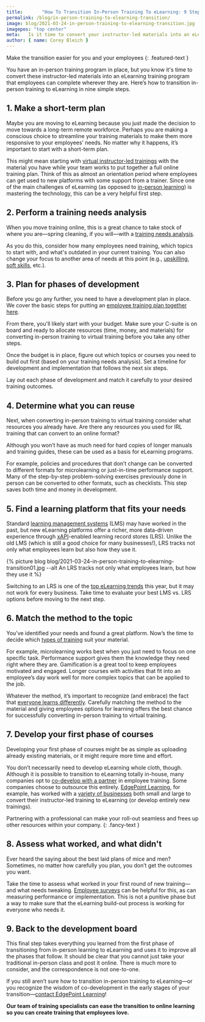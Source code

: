 ```yaml
---
title:       "How To Transition In-Person Training To eLearning: 9 Steps"
permalink: /blog/in-person-training-to-elearning-transition/
image: blog/2021-03-24-in-person-training-to-elearning-transition.jpg
imagepos: "top center"
meta:   Is it time to convert your instructor-led materials into an eLearning program that employees can do wherever they are? Here’s how to get started.
author: { name: Corey Bleich }
---
```


Make the transition easier for you and your employees
{: .featured-text }

You have an in-person training program in place, but you know it's time to convert these instructor-led materials into an eLearning training program that employees can complete wherever they are. Here’s how to transition in-person training to eLearning in nine simple steps.

## 1. Make a short-term plan

Maybe you are moving to eLearning because you just made the decision to move towards a long-term remote workforce. Perhaps you are making a conscious choice to streamline your training materials to make them more responsive to your employees’ needs. No matter why it happens, it’s important to start with a short-term plan.

This might mean starting with [virtual instructor-led trainings](/blog/virtual-instructor-led-training/) with the material you have while your team works to put together a full online training plan. Think of this as almost an orientation period where employees can get used to new platforms with some support from a trainer. Since one of the main challenges of eLearning (as opposed to [in-person learning](/blog/instructor-led-training-vs-elearning/)) is mastering the technology, this can be a very helpful first step.

## 2. Perform a training needs analysis

When you move training online, this is a great chance to take stock of where you are—spring cleaning, if you will—with a [training needs analysis](/blog/training-needs-analysis/).

As you do this, consider how many employees need training, which topics to start with, and what's outdated in your current training. You can also change your focus to another area of needs at this point (e.g., [upskilling](/blog/upskill-employees/), [soft skills](/blog/train-for-soft-skills/), etc.).

## 3. Plan for phases of development

Before you go any further, you need to have a development plan in place. We cover the basic steps for putting an [employee training plan together here](/blog/employee-training-plan/).

From there, you'll likely start with your budget. Make sure your C-suite is on board and ready to allocate resources (time, money, and materials) for converting in-person training to virtual training before you take any other steps.

Once the budget is in place, figure out which topics or courses you need to build out first (based on your training needs analysis). Set a timeline for development and implementation that follows the next six steps.

Lay out each phase of development and match it carefully to your desired training outcomes.

## 4. Determine what you can reuse

Next, when converting in-person training to virtual training consider what resources you already have. Are there any resources you used for IRL training that can convert to an online format?

Although you won’t have as much need for hard copies of longer manuals and training guides, these can be used as a basis for eLearning programs.

For example, policies and procedures that don’t change can be converted to different formats for microlearning or just-in-time performance support. Many of the step-by-step problem-solving exercises previously done in person can be converted to other formats, such as checklists. This step saves both time and money in development.

## 5. Find a learning platform that fits your needs 

Standard [learning management systems](/blog/best-lms-for-small-business/) (LMS) may have worked in the past, but new eLearning platforms offer a richer, more data-driven experience through [xAPI](https://xapi.com/)-enabled learning record stores (LRS). Unlike the old LMS (which is still a good choice for many businesses!), LRS tracks not only what employees learn but also how they use it.



{% picture blog blog/2021-03-24-in-person-training-to-elearning-transition01.jpg --alt An LRS tracks not only what employees learn, but how they use it %}



Switching to an LRS is one of the [top eLearning trends](/blog/elearning-trends-2021/) this year, but it may not work for every business. Take time to evaluate your best LMS vs. LRS options before moving to the next step.

## 6. Match the method to the topic  

You’ve identified your needs and found a great platform. Now’s the time to decide which [types of training](/blog/top-10-types-of-employee-training/) suit your material.

For example, microlearning works best when you just need to focus on one specific task. Performance support gives them the knowledge they need right where they are. Gamification is a great tool to keep employees motivated and engaged. Longer courses with activities that fit into an employee’s day work well for more complex topics that can be applied to the job.

Whatever the method, it’s important to recognize (and embrace) the fact that [everyone learns differently](/blog/adult-learning-theory/). Carefully matching the method to the material and giving employees options for learning offers the best chance for successfully converting in-person training to virtual training.

## 7. Develop your first phase of courses

Developing your first phase of courses might be as simple as uploading already existing materials, or it might require more time and effort.

You don’t necessarily need to develop eLearning whole cloth, though. Although it is possible to transition to eLearning totally in-house, many companies opt to [co-develop with a partner](/co-development-services/) in employee training. Some companies choose to outsource this entirely. [EdgePoint Learning](https://www.edgepointlearning.com/), for example, has worked with a [variety of businesses](/about/#case-studies) both small and large to convert their instructor-led training to eLearning (or develop entirely new trainings).

Partnering with a professional can make your roll-out seamless and frees up other resources within your company.
{: .fancy-text }

## 8. Assess what worked, and what didn't  

Ever heard the saying about the best laid plans of mice and men? Sometimes, no matter how carefully you plan, you don’t get the outcomes you want.

Take the time to assess what worked in your first round of new training—and what needs tweaking. [Employee surveys](/blog/how-to-measure-employee-engagement/) can be helpful for this, as can measuring performance or implementation. This is not a punitive phase but a way to make sure that the eLearning build-out process is working for everyone who needs it.

## 9. Back to the development board 

This final step takes everything you learned from the first phase of transitioning from in-person learning to eLearning and uses it to improve all the phases that follow. It should be clear that you cannot just take your traditional in-person class and post it online. There is much more to consider, and the correspondence is not one-to-one.

If you still aren’t sure how to transition in-person training to eLearning—or you recognize the wisdom of co-development in the early stages of your transition—[contact EdgePoint Learning](/contact/)! 

**Our team of training specialists can ease the transition to online learning so you can create training that employees love.**
